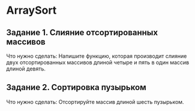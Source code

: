 # ArraySort

## Задание 1. Слияние отсортированных массивов
Что нужно сделать:
Напишите функцию, которая производит слияние двух отсортированных массивов длиной четыре и пять в один массив длиной девять.

## Задание 2. Сортировка пузырьком
Что нужно сделать:
Отсортируйте массив длиной шесть пузырьком.